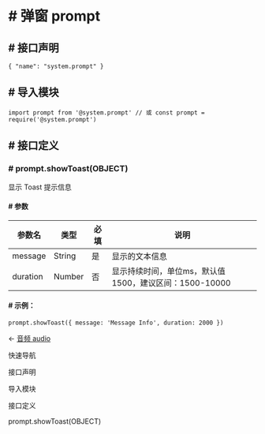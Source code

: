 <!-- 源地址: https://iot.mi.com/vela/quickapp/zh/features/other/prompt.html -->

# # 弹窗 prompt

## # 接口声明

``` { "name": "system.prompt" } ```

## # 导入模块

``` import prompt from '@system.prompt' // 或 const prompt = require('@system.prompt') ```

## # 接口定义

### # prompt.showToast(OBJECT)

显示 Toast 提示信息

#### # 参数

参数名 | 类型 | 必填 | 说明  
---|---|---|---  
message | String | 是 | 显示的文本信息  
duration | Number | 否 | 显示持续时间，单位ms，默认值1500，建议区间：1500-10000  
  
#### # 示例：

``` prompt.showToast({ message: 'Message Info', duration: 2000 }) ```

← [ 音频 audio ](</vela/quickapp/zh/features/other/audio.html>)

快速导航

接口声明

导入模块

接口定义

prompt.showToast(OBJECT)
